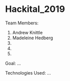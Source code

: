 # Hackital_2019
Team Members:
1. Andrew Knittle
2. Madeleine Hedberg 
3.
4. 
5. 

Goal:
...

Technologies Used:
...
